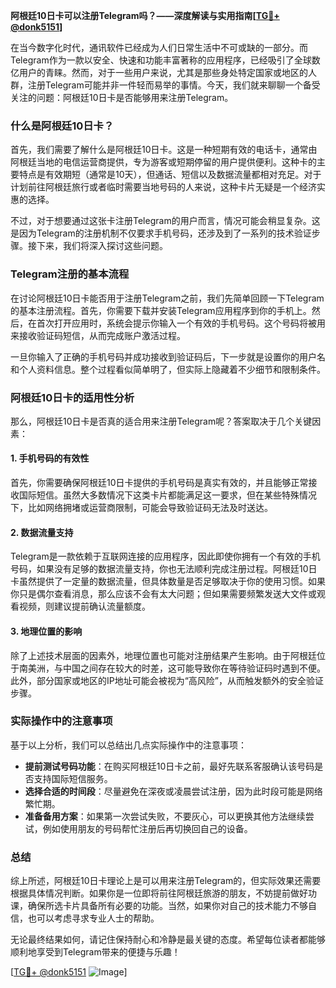 **阿根廷10日卡可以注册Telegram吗？——深度解读与实用指南[[TG💪+ @donk5151](https://t.me/s/donk5151)]**

在当今数字化时代，通讯软件已经成为人们日常生活中不可或缺的一部分。而Telegram作为一款以安全、快速和功能丰富著称的应用程序，已经吸引了全球数亿用户的青睐。然而，对于一些用户来说，尤其是那些身处特定国家或地区的人群，注册Telegram可能并非一件轻而易举的事情。今天，我们就来聊聊一个备受关注的问题：阿根廷10日卡是否能够用来注册Telegram。

### 什么是阿根廷10日卡？

首先，我们需要了解什么是阿根廷10日卡。这是一种短期有效的电话卡，通常由阿根廷当地的电信运营商提供，专为游客或短期停留的用户提供便利。这种卡的主要特点是有效期短（通常是10天），但通话、短信以及数据流量都相对充足。对于计划前往阿根廷旅行或者临时需要当地号码的人来说，这种卡片无疑是一个经济实惠的选择。

不过，对于想要通过这张卡注册Telegram的用户而言，情况可能会稍显复杂。这是因为Telegram的注册机制不仅要求手机号码，还涉及到了一系列的技术验证步骤。接下来，我们将深入探讨这些问题。

### Telegram注册的基本流程

在讨论阿根廷10日卡能否用于注册Telegram之前，我们先简单回顾一下Telegram的基本注册流程。首先，你需要下载并安装Telegram应用程序到你的手机上。然后，在首次打开应用时，系统会提示你输入一个有效的手机号码。这个号码将被用来接收验证码短信，从而完成账户激活过程。

一旦你输入了正确的手机号码并成功接收到验证码后，下一步就是设置你的用户名和个人资料信息。整个过程看似简单明了，但实际上隐藏着不少细节和限制条件。

### 阿根廷10日卡的适用性分析

那么，阿根廷10日卡是否真的适合用来注册Telegram呢？答案取决于几个关键因素：

#### 1. 手机号码的有效性
首先，你需要确保阿根廷10日卡提供的手机号码是真实有效的，并且能够正常接收国际短信。虽然大多数情况下这类卡片都能满足这一要求，但在某些特殊情况下，比如网络拥堵或运营商限制，可能会导致验证码无法及时送达。

#### 2. 数据流量支持
Telegram是一款依赖于互联网连接的应用程序，因此即使你拥有一个有效的手机号码，如果没有足够的数据流量支持，你也无法顺利完成注册过程。阿根廷10日卡虽然提供了一定量的数据流量，但具体数量是否足够取决于你的使用习惯。如果你只是偶尔查看消息，那么应该不会有太大问题；但如果需要频繁发送大文件或观看视频，则建议提前确认流量额度。

#### 3. 地理位置的影响
除了上述技术层面的因素外，地理位置也可能对注册结果产生影响。由于阿根廷位于南美洲，与中国之间存在较大的时差，这可能导致你在等待验证码时遇到不便。此外，部分国家或地区的IP地址可能会被视为“高风险”，从而触发额外的安全验证步骤。

### 实际操作中的注意事项

基于以上分析，我们可以总结出几点实际操作中的注意事项：

- **提前测试号码功能**：在购买阿根廷10日卡之前，最好先联系客服确认该号码是否支持国际短信服务。
- **选择合适的时间段**：尽量避免在深夜或凌晨尝试注册，因为此时段可能是网络繁忙期。
- **准备备用方案**：如果第一次尝试失败，不要灰心，可以更换其他方法继续尝试，例如使用朋友的号码帮忙注册后再切换回自己的设备。

### 总结

综上所述，阿根廷10日卡理论上是可以用来注册Telegram的，但实际效果还需要根据具体情况判断。如果你是一位即将前往阿根廷旅游的朋友，不妨提前做好功课，确保所选卡片具备所有必要的功能。当然，如果你对自己的技术能力不够自信，也可以考虑寻求专业人士的帮助。

无论最终结果如何，请记住保持耐心和冷静是最关键的态度。希望每位读者都能够顺利地享受到Telegram带来的便捷与乐趣！

[[TG💪+ @donk5151](https://t.me/s/donk5151) ![Image](https://i.postimg.cc/rwNCRYN7/Snipaste-2025-04-30-17-27-05.png)]